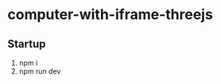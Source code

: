# computer-with-iframe-threejs

<h2>Startup</h2>
<ol>
  <li>npm i</li>
  <li>npm run dev</li>
</ol>
